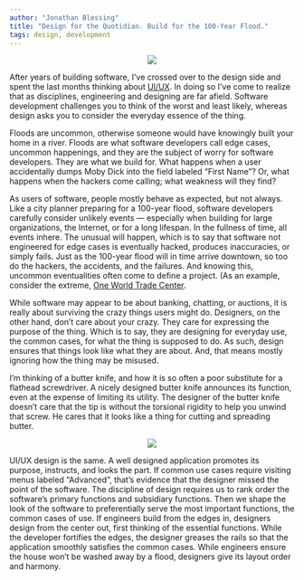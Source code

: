 ```yaml
---
author: "Jonathan Blessing"
title: "Design for the Quotidian. Build for the 100-Year Flood."
tags: design, development
---
```


<div class="separator" style="clear: both; text-align: center;"><img border="0" src="/blog/2016/01/13/design-for-the-quotidian-build-for-the-100-year-flood/100YearFlood.jpg"/></div>

After years of building software, I’ve crossed over to the design side and spent the last months thinking about [UI/UX](http://www.uxisnotui.com). In doing so I’ve come to realize that as disciplines, engineering and designing are far afield. Software development challenges you to think of the worst and least likely, whereas design asks you to consider the everyday essence of the thing.

Floods are uncommon, otherwise someone would have knowingly built your home in a river. Floods are what software developers call edge cases, uncommon happenings, and they are the subject of worry for software developers. They are what we build for. What happens when a user accidentally dumps Moby Dick into the field labeled “First Name”? Or, what happens when the hackers come calling; what weakness will they find?

As users of software, people mostly behave as expected, but not always. Like a city planner preparing for a 100-year flood, software developers carefully consider unlikely events — especially when building for large organizations, the Internet, or for a long lifespan. In the fullness of time, all events inhere. The unusual will happen, which is to say that software not engineered for edge cases is eventually hacked, produces inaccuracies, or simply fails. Just as the 100-year flood will in time arrive downtown, so too do the hackers, the accidents, and the failures. And knowing this, uncommon eventualities often come to define a project. (As an example, consider the extreme, [One World Trade Center](https://www.scientificamerican.com/article/shaping-up-10-engineering-and-design-facts-about-one-world-trade-center/).

While software may appear to be about banking, chatting, or auctions, it is really about surviving the crazy things users might do. Designers, on the other hand, don’t care about your crazy. They care for expressing the purpose of the thing. Which is to say, they are designing for everyday use, the common cases, for what the thing is supposed to do. As such, design ensures that things look like what they are about. And, that means mostly ignoring how the thing may be misused.

I’m thinking of a butter knife, and how it is so often a poor substitute for a flathead screwdriver. A nicely designed butter knife announces its function, even at the expense of limiting its utility. The designer of the butter knife doesn’t care that the tip is without the torsional rigidity to help you unwind that screw. He cares that it looks like a thing for cutting and spreading butter.

<div class="separator" style="clear: both; text-align: center;"><img border="0" src="/blog/2016/01/13/design-for-the-quotidian-build-for-the-100-year-flood/butterknife.jpg"/></div>

UI/UX design is the same. A well designed application promotes its purpose, instructs, and looks the part. If common use cases require visiting menus labeled “Advanced”, that’s evidence that the designer missed the point of the software. The discipline of design requires us to rank order the software’s primary functions and subsidiary functions. Then we shape the look of the software to preferentially serve the most important functions, the common cases of use. If engineers build from the edges in, designers design from the center out, first thinking of the essential functions. While the developer fortifies the edges, the designer greases the rails so that the application smoothly satisfies the common cases. While engineers ensure the house won’t be washed away by a flood, designers give its layout order and harmony.
